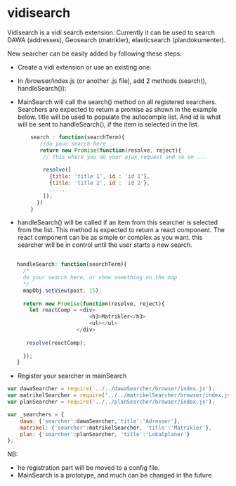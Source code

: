 # vidisearch

Vidisearch is a vidi search extension.
Currently it can be used to search DAWA (addresses), Geosearch (matrikler), elasticsearch (plandokumenter).

New searcher can be easily added by following these steps:

* Create a vidi extension or use an existing one.
* In /browser/index.js (or another .js file), add 2 methods (search(), handleSearch()):
* MainSearch will call the search() method on all registered searchers. Searchers are expected to return a promise as shown in the example below.
title will be used to populate the autocomple list. And id is what will be sent to handleSearch(), if the item is selected in the list.

  ```javascript
      search : function(searchTerm){
         //do your search here...
         return new Promise(function(resolve, reject){
          // This where you do your ajax request and so on ...
      
          resolve([
            {title: 'title 1', id : 'id 1'},
            {title: 'title 2', id : 'id 2'},
            .....
          ]);
        })
      }
    ```  
 * handleSearch() will be called if an item from this searcher is selected from the list.
 This method is expected to return a react component. The react component can be as simple or complex as you want.
 this searcher will be in control until the user starts a new search.
     
  ```javascript
      
     handleSearch: function(searchTerm){
       /* 
       do your search here, or show something on the map
       */
       mapObj.setView(poit, 15);
       
       return new Promise(function(resolve, reject){
         let reactComp = <div>
                            <h3>Matrikler</h3>
                            <ul></ul>
                        </div>
        
        resolve(reactComp);
       
       });
     } 
 ```     
  * Register your searcher in mainSearch
  
  ```javascript
  var dawaSearcher = require('../../dawaSearcher/browser/index.js');
  var matrikelSearcher = require('../../matrikelSearcher/browser/index.js');
  var planSearcher = require('../../planSearcher/browser/index.js');

  var _searchers = {
      dawa: {'searcher':dawaSearcher,'title':'Adresser'},
      matrikel: {'searcher':matrikelSearcher, 'title':'Matrikler'},
      plan: {'searcher':planSearcher, 'title':'Lokalplaner'}
  };
  
  ```
  NB: 
  
  * he registration part will be moved to a config file.
  * MainSearch is a prototype, and much can be changed in the future
  
